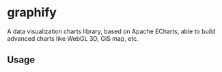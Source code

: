 # graphify

A data visualization charts library, based on Apache ECharts, able to build advanced charts like WebGL 3D, GIS map, etc.

## Usage


